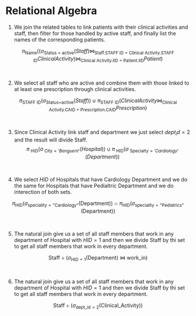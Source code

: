 # Relational Algebra

1. We join the related tables to link patients with their clinical activities and staff, then filter for those handled by active staff, and finally list the names of the corresponding patients.


$$
\pi_{\text{Name}}
\Big(
    (\sigma_{\text{Status = active}}(Staff)
    \bowtie_{\text{Staff.STAFF ID = Clinical Activity.STAFF ID}} Clinical Activity)
    \bowtie_{\text{Clinical Activity.IID = Patient.IID}} Patient
\Big)
$$


<br>

2. We select all staff who are active and combine them with those linked to at least one prescription through clinical activities.

$$
\pi_{\text{STAFF ID}}\big(\sigma_{\text{Status=active}}(Staff)\big)
\;\cup\;
\pi_{\text{STAFF ID}}\big(
    Clinical Activity \bowtie_{\text{Clinical Activity.CAID = Prescription.CAID}} Prescription
\big)
$$


<br>

3. Since Clinical Activity link staff and department we just select $dept_id=2$ and the result will divide Staff.
$$
\pi_{\text{ HID}}\big(\sigma_{\text{ City}='Benguerir'}(Hospital)\big)
\;\cup\;
\pi_{\text{ HID}}\big(
    \sigma_{\text{ Specialty}='Cardiology'}(Department)
\big)
$$

<br>


4. We select $HID$ of Hospitals that have Cardiology Department and we do the same for Hospitals that have Pedialtric Department and we do interection of both sets.

$$
\pi_{\mathrm{HID}}
\Big(
  \sigma_{\mathrm{speciality} = \text{"Cardiology"}}(\mathrm{Department})
\Big)
\ \cap \
\pi_{\mathrm{HID}}
\Big(
  \sigma_{\mathrm{speciality} = \text{"Pediatrics"}}(\mathrm{Department})
\Big)
$$

<br>


5. The natural join give us a set of all staff members that work in any department of Hospital with $HID =1$ and then we divide Staff by thi set to get all staff members that work in every department.

$$
\mathrm{Staff} \div 
\Big(
  \sigma_{\mathrm{HID} = 1}(\mathrm{Department})
  \bowtie
  \mathrm{work\_in}
\Big)
$$

<br>


6. The natural join give us a set of all staff members that work in any department of Hospital with $HID =1$ and then we divide Staff by thi set to get all staff members that work in every department.

$$
\mathrm{Staff} \div 
\Big(
  \sigma_{\mathrm{dept\_id} = 2}(\mathrm{Clinical\_Activity})
\Big)
$$

<br>